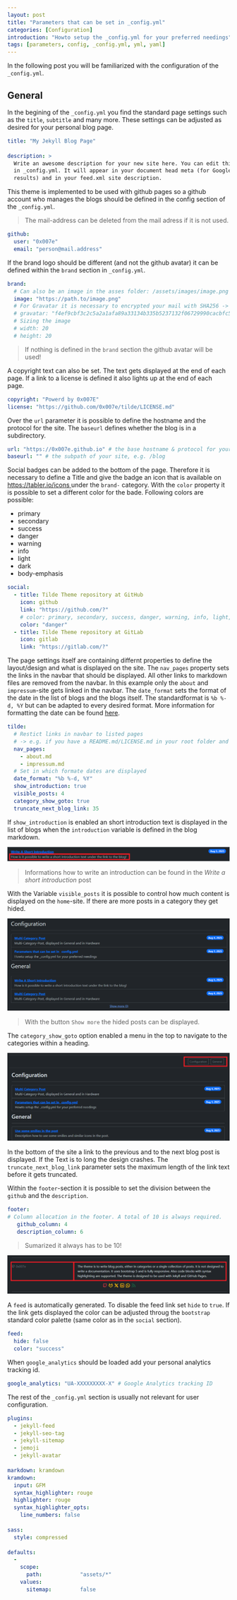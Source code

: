 ```yaml
---
layout: post
title: "Parameters that can be set in _config.yml"
categories: [Configuration]
introduction: "Howto setup the _config.yml for your preferred needings"
tags: [parameters, config, _config.yml, yml, yaml]
---
```


In the following post you will be familiarized with the configuration of the `_config.yml`.

## General

In the begining of the `_config.yml` you find the standard page settings such as the `title`, `subtitle` and many more. These settings can be adjusted as desired for your personal blog page.

```yaml
title: "My Jekyll Blog Page"

description: >
  Write an awesome description for your new site here. You can edit this line
  in _config.yml. It will appear in your document head meta (for Google search
  results) and in your feed.xml site description.
```

This theme is implemented to be used with github pages so a github account who manages the blogs should be defined in the config section of the `_config.yml`.

> The mail-address can be deleted from the mail adress if it is not used.

```yaml
github:
  user: "0x007e"
  email: "person@mail.address"
```

If the brand logo should be different (and not the github avatar) it can be defined within the `brand` section in `_config.yml`.

```yaml
brand:
  # Can also be an image in the asses folder: /assets/images/image.png
  image: "https://path.to/image.png"
  # For Gravatar it is necessary to encrypted your mail with SHA256 -> https://emn178.github.io/online-tools/sm3.html
  # gravatar: "f4ef9cbf3c2c5a2a1afa89a33134b335b5237132f06729990cacbfc5646b0b6a"
  # Sizing the image
  # width: 20
  # height: 20
```
> If nothing is defined in the `brand` section the github avatar will be used!

A copyright text can also be set. The text gets displayed at the end of each page. If a link to a license is defined it also lights up at the end of each page.

```yaml
copyright: "Powerd by 0x007E"
license: "https://github.com/0x007e/tilde/LICENSE.md"
```

Over the `url` parameter it is possible to define the hostname and the protocol for the site. The `baseurl` defines whether the blog is in a subdirectory.

```yaml
url: "https://0x007e.github.io" # the base hostname & protocol for your site, e.g. http://example.com
baseurl: "" # the subpath of your site, e.g. /blog
```

Social badges can be added to the bottom of the page. Therefore it is necessary to define a Title and give the badge an icon that is available on [https://tabler.io/icons ](https://tabler.io/icons) under the `brand-` category. With the `color` property it is possible to set a different color for the bade. Following colors are possible:

- primary
- secondary
- success
- danger
- warning
- info
- light
- dark
- body-emphasis

```yaml
social:
  - title: Tilde Theme repository at GitHub
    icon: github
    link: "https://github.com/?"
    # color: primary, secondary, success, danger, warning, info, light, dark, body-emphasis
    color: "danger"
  - title: Tilde Theme repository at GitLab
    icon: gitlab
    link: "https://gitlab.com/?"
```

The page settings itself are containing differnt properties to define the layout/design and what is displayed on the site. The `nav_pages` property  sets the links in the navbar that should be displayed. All other links to markdown files are removed from the navbar. In this example only the `about` and `impressum`-site gets linked in the navbar. The `date_format` sets the format of the date in the list of blogs and the blogs itself. The standardformat is `%b %-d, %Y` but can be adapted to every desired format. More information for formatting the date can be found [here](https://shopify.github.io/liquid/filters/date/).

```yaml
tilde:
  # Restict links in navbar to listed pages
  # -> e.g. if you have a README.md/LICENSE.md in your root folder and they should not be displayed.
  nav_pages:
    - about.md
    - impressum.md
  # Set in which formate dates are displayed
  date_format: "%b %-d, %Y"
  show_introduction: true
  visible_posts: 4
  category_show_goto: true
  truncate_next_blog_link: 35
```

If `show_introduction` is enabled an short introduction text is displayed in the list of blogs when the `introduction` variable is defined in the blog markdown.

![Introduction](/assets/images/tilde-short-introduction-text.png)

> Informations how to write an introduction can be found in the *Write a short introduction* post

With the Variable `visible_posts` it is possible to control how much content is displayed on the `home`-site. If there are more posts in a category they get hided.

![Hiding Posts](/assets/images/tilde-categories.png)

> With the button `Show more` the hided posts can be displayed.

The `category_show_goto` option enabled a menu in the top to navigate to the categories within a heading.

![Goto Categories](/assets/images/tilde-category-goto.png)

In the bottom of the site a link to the previous and to the next blog post is displayed. If the Text is to long the design crashes. The `truncate_next_blog_link` parameter sets the maximum length of the link text before it gets truncated.

Within the `footer`-section it is possible to set the division between the `github` and the `description`.

```yaml
footer:
# Column allocation in the footer. A total of 10 is always required.
   github_column: 4
   description_column: 6
```

> Sumarized it always has to be 10!

![Footer Division](/assets/images/tilde-footer-division.png)

A `feed` is automatically generated. To disable the feed link set `hide` to `true`. If the link gets displayed the color can be adjusted throug the `bootstrap` standard color palette (same color as in the `social` section).

```yaml
feed:
  hide: false
  color: "success"
```

When `google_analytics` should be loaded add your personal analytics tracking id.

```yaml
google_analytics: "UA-XXXXXXXXX-X" # Google Analytics tracking ID
```

The rest of the `_config.yml` section is usually not relevant for user configuration.

```yaml
plugins:
  - jekyll-feed
  - jekyll-seo-tag
  - jekyll-sitemap
  - jemoji
  - jekyll-avatar

markdown: kramdown
kramdown:
  input: GFM
  syntax_highlighter: rouge
  highlighter: rouge
  syntax_highlighter_opts:
    line_numbers: false 

sass:
  style: compressed

defaults:
  -
    scope:
      path:            "assets/*"
    values:
      sitemap:         false
```